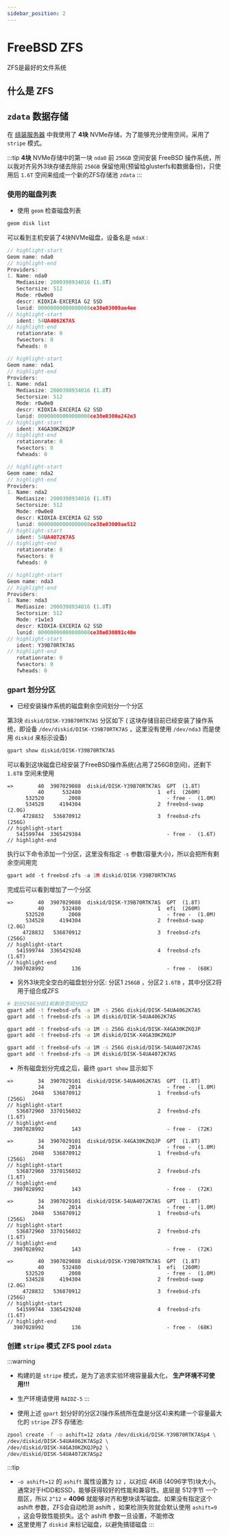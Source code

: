 ```yaml
---
sidebar_position: 2
---
```


# FreeBSD ZFS

ZFS是最好的文件系统

## 什么是 ZFS

## `zdata` 数据存储

在 [组装服务器](../../hardware/assembly-machine) 中我使用了 **4块** NVMe存储，为了能够充分使用空间，采用了 ``stripe`` 模式。

:::tip
**4块** NVMe存储中的第一块 `nda0` 前 `256GB` 空间安装 FreeBSD 操作系统，所以我对齐另外3块存储去除前 `256GB` 保留他用(预留给glusterfs和数据备份)，只使用后 `1.6T` 空间来组成一个新的ZFS存储池 `zdata`
:::

### 使用的磁盘列表

- 使用 `geom` 检查磁盘列表

```bash
geom disk list
```

可以看到主机安装了4块NVMe磁盘，设备名是 `ndaX` :

```js
// highlight-start
Geom name: nda0
// highlight-end
Providers:
1. Name: nda0
   Mediasize: 2000398934016 (1.8T)
   Sectorsize: 512
   Mode: r0w0e0
   descr: KIOXIA-EXCERIA G2 SSD
   lunid: 00000000000000008ce38e03009ae4ee
// highlight-start
   ident: 54UA4062K7AS
// highlight-end
   rotationrate: 0
   fwsectors: 0
   fwheads: 0

// highlight-start
Geom name: nda1
// highlight-end
Providers:
1. Name: nda1
   Mediasize: 2000398934016 (1.8T)
   Sectorsize: 512
   Mode: r0w0e0
   descr: KIOXIA-EXCERIA G2 SSD
   lunid: 00000000000000008ce38e0300a242e3
// highlight-start
   ident: X4GA30KZKQJP
// highlight-end
   rotationrate: 0
   fwsectors: 0
   fwheads: 0

// highlight-start
Geom name: nda2
// highlight-end
Providers:
1. Name: nda2
   Mediasize: 2000398934016 (1.8T)
   Sectorsize: 512
   Mode: r0w0e0
   descr: KIOXIA-EXCERIA G2 SSD
   lunid: 00000000000000008ce38e03009ae512
// highlight-start
   ident: 54UA4072K7AS
// highlight-end
   rotationrate: 0
   fwsectors: 0
   fwheads: 0

// highlight-start
Geom name: nda3
// highlight-end
Providers:
1. Name: nda3
   Mediasize: 2000398934016 (1.8T)
   Sectorsize: 512
   Mode: r1w1e3
   descr: KIOXIA-EXCERIA G2 SSD
   lunid: 00000000000000008ce38e030091c40e
// highlight-start
   ident: Y39B70RTK7AS
// highlight-end
   rotationrate: 0
   fwsectors: 0
   fwheads: 0
```

### gpart 划分分区

- 已经安装操作系统的磁盘剩余空间划分一个分区

第3块 `diskid/DISK-Y39B70RTK7AS` 分区如下 ( 这块存储目前已经安装了操作系统，即设备 `/dev/diskid/DISK-Y39B70RTK7AS` ，这里没有使用 `/dev/nda3` 而是使用 `diskid` 来标示设备)

```bash
gpart show diskid/DISK-Y39B70RTK7AS
```

可以看到这块磁盘已经安装了FreeBSD操作系统(占用了256GB空间)，还剩下 `1.6TB` 空间未使用

```
=>        40  3907029088  diskid/DISK-Y39B70RTK7AS  GPT  (1.8T)
          40      532480                         1  efi  (260M)
      532520        2008                            - free -  (1.0M)
      534528     4194304                         2  freebsd-swap  (2.0G)
     4728832   536870912                         3  freebsd-zfs  (256G)
// highlight-start
   541599744  3365429384                            - free -  (1.6T)
// highlight-end
```

执行以下命令添加一个分区，这里没有指定 `-s` 参数(容量大小)，所以会把所有剩余空间用完

```js
gpart add -t freebsd-zfs -a 1M diskid/DISK-Y39B70RTK7AS
```

完成后可以看到增加了一个分区

```
=>        40  3907029088  diskid/DISK-Y39B70RTK7AS  GPT  (1.8T)
          40      532480                         1  efi  (260M)
      532520        2008                            - free -  (1.0M)
      534528     4194304                         2  freebsd-swap  (2.0G)
     4728832   536870912                         3  freebsd-zfs  (256G)
// highlight-start
   541599744  3365429248                         4  freebsd-zfs  (1.6T)
// highlight-end
  3907028992         136                            - free -  (68K)
```

- 另外3块完全空白的磁盘划分分区: 分区1 `256GB` ，分区2 `1.6TB` ，其中分区2将用于组合成ZFS

```bash
# 划分256G分区1和剩余空间分区2
gpart add -t freebsd-ufs -a 1M -s 256G diskid/DISK-54UA4062K7AS
gpart add -t freebsd-zfs -a 1M diskid/DISK-54UA4062K7AS

gpart add -t freebsd-ufs -a 1M -s 256G diskid/DISK-X4GA30KZKQJP
gpart add -t freebsd-zfs -a 1M diskid/DISK-X4GA30KZKQJP

gpart add -t freebsd-ufs -a 1M -s 256G diskid/DISK-54UA4072K7AS
gpart add -t freebsd-zfs -a 1M diskid/DISK-54UA4072K7AS
```

- 所有磁盘划分完成之后，最终 `gpart show` 显示如下

```
=>        34  3907029101  diskid/DISK-54UA4062K7AS  GPT  (1.8T)
          34        2014                            - free -  (1.0M)
        2048   536870912                         1  freebsd-ufs  (256G)
// highlight-start
   536872960  3370156032                         2  freebsd-zfs  (1.6T)
// highlight-end
  3907028992         143                            - free -  (72K)

=>        34  3907029101  diskid/DISK-X4GA30KZKQJP  GPT  (1.8T)
          34        2014                            - free -  (1.0M)
        2048   536870912                         1  freebsd-ufs  (256G)
// highlight-start
   536872960  3370156032                         2  freebsd-zfs  (1.6T)
// highlight-end
  3907028992         143                            - free -  (72K)

=>        34  3907029101  diskid/DISK-54UA4072K7AS  GPT  (1.8T)
          34        2014                            - free -  (1.0M)
        2048   536870912                         1  freebsd-ufs  (256G)
// highlight-start
   536872960  3370156032                         2  freebsd-zfs  (1.6T)
// highlight-end
  3907028992         143                            - free -  (72K)

=>        40  3907029088  diskid/DISK-Y39B70RTK7AS  GPT  (1.8T)
          40      532480                         1  efi  (260M)
      532520        2008                            - free -  (1.0M)
      534528     4194304                         2  freebsd-swap  (2.0G)
     4728832   536870912                         3  freebsd-zfs  (256G)
// highlight-start
   541599744  3365429248                         4  freebsd-zfs  (1.6T)
// highlight-end
  3907028992         136                            - free -  (68K)
```

### 创建 `stripe` 模式 ZFS pool `zdata`

:::warning
- 构建的是 `stripe` 模式，是为了追求实验环境容量最大化， **生产环境不可使用!!!**
- 生产环境请使用 `RAIDZ-5`
:::

- 使用上述 `gpart` 划分好的分区2(操作系统所在盘是分区4)来构建一个容量最大化的 `stripe` ZFS 存储池:

```bash
zpool create -f -o ashift=12 zdata /dev/diskid/DISK-Y39B70RTK7ASp4 \
/dev/diskid/DISK-54UA4062K7ASp2 \
/dev/diskid/DISK-X4GA30KZKQJPp2 \
/dev/diskid/DISK-54UA4072K7ASp2
```

:::tip
- `-o ashift=12` 的 `ashift` 属性设置为 `12` ，以对应 4KiB (4096字节)块大小。通常对于HDD和SSD，能够获得较好的性能和兼容性。底层是 512字节 一个扇区，所以 `2^12` = **4096** 就能够对齐和整块读写磁盘。如果没有指定这个 ashift 参数，ZFS会自动检测 ashift ，如果检测失败就会默认使用 `ashift=9` ，这会导致性能损失。这个 ashift 参数一旦设置，不能修改
- 这里使用了 `diskid` 来标记磁盘，以避免搞错磁盘
:::
